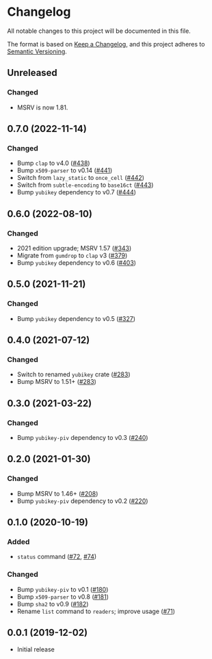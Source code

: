 # Changelog
All notable changes to this project will be documented in this file.

The format is based on [Keep a Changelog](https://keepachangelog.com/en/1.0.0/),
and this project adheres to [Semantic Versioning](https://semver.org/spec/v2.0.0.html).

## Unreleased
### Changed
- MSRV is now 1.81.

## 0.7.0 (2022-11-14)
### Changed
- Bump `clap` to v4.0 ([#438])
- Bump `x509-parser` to v0.14 ([#441])
- Switch from `lazy_static` to `once_cell` ([#442])
- Switch from `subtle-encoding` to `base16ct` ([#443])
- Bump `yubikey` dependency to v0.7 ([#444])

[#438]: https://github.com/iqlusioninc/yubikey.rs/pull/438
[#441]: https://github.com/iqlusioninc/yubikey.rs/pull/441
[#442]: https://github.com/iqlusioninc/yubikey.rs/pull/442
[#443]: https://github.com/iqlusioninc/yubikey.rs/pull/443
[#444]: https://github.com/iqlusioninc/yubikey.rs/pull/444

## 0.6.0 (2022-08-10)
### Changed
- 2021 edition upgrade; MSRV 1.57 ([#343])
- Migrate from `gumdrop` to `clap` v3 ([#379])
- Bump `yubikey` dependency to v0.6 ([#403])

[#343]: https://github.com/iqlusioninc/yubikey.rs/pull/343
[#379]: https://github.com/iqlusioninc/yubikey.rs/pull/379
[#403]: https://github.com/iqlusioninc/yubikey.rs/pull/403

## 0.5.0 (2021-11-21)
### Changed
- Bump `yubikey` dependency to v0.5 ([#327])

[#327]: https://github.com/iqlusioninc/yubikey.rs/pull/327
 
## 0.4.0 (2021-07-12)
### Changed
- Switch to renamed `yubikey` crate ([#283])
- Bump MSRV to 1.51+ ([#283])

[#283]: https://github.com/iqlusioninc/yubikey.rs/pull/283

## 0.3.0 (2021-03-22)
### Changed
- Bump `yubikey-piv` dependency to v0.3 ([#240])

[#240]: https://github.com/iqlusioninc/yubikey.rs/pull/240

## 0.2.0 (2021-01-30)
### Changed
- Bump MSRV to 1.46+ ([#208])
- Bump `yubikey-piv` dependency to v0.2 ([#220])

[#208]: https://github.com/iqlusioninc/yubikey.rs/pull/208
[#220]: https://github.com/iqlusioninc/yubikey.rs/pull/220

## 0.1.0 (2020-10-19)
### Added
- `status` command ([#72], [#74])

### Changed
- Bump `yubikey-piv` to v0.1 ([#180])
- Bump `x509-parser` to v0.8 ([#181])
- Bump `sha2` to v0.9 ([#182])
- Rename `list` command to `readers`; improve usage ([#71])

[#182]: https://github.com/iqlusioninc/yubikey.rs/pull/182
[#181]: https://github.com/iqlusioninc/yubikey.rs/pull/181
[#180]: https://github.com/iqlusioninc/yubikey.rs/pull/180
[#74]: https://github.com/iqlusioninc/yubikey.rs/pull/74
[#72]: https://github.com/iqlusioninc/yubikey.rs/pull/72
[#71]: https://github.com/iqlusioninc/yubikey.rs/pull/71

## 0.0.1 (2019-12-02)
- Initial release
